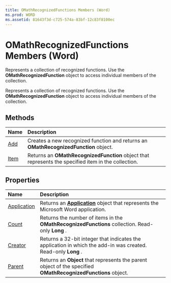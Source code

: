 ```yaml
---
title: OMathRecognizedFunctions Members (Word)
ms.prod: WORD
ms.assetid: 81643f3d-c725-574a-83bf-12c83f8100ec
---
```



# OMathRecognizedFunctions Members (Word)
Represents a collection of recognized functions. Use the  **OMathRecognizedFunction** object to access individual members of the collection.

Represents a collection of recognized functions. Use the  **OMathRecognizedFunction** object to access individual members of the collection.


## Methods



|**Name**|**Description**|
|:-----|:-----|
|[Add](omathrecognizedfunctions-add-method-word.md)|Creates a new recognized function and returns an  **OMathRecognizedFunction** object.|
|[Item](omathrecognizedfunctions-item-method-word.md)|Returns an  **OMathRecognizedFunction** object that represents the specified item in the collection.|

## Properties



|**Name**|**Description**|
|:-----|:-----|
|[Application](omathrecognizedfunctions-application-property-word.md)|Returns an  **[Application](application-object-word.md)** object that represents the Microsoft Word application.|
|[Count](omathrecognizedfunctions-count-property-word.md)|Returns the number of items in the  **OMathRecognizedFunctions** collection. Read-only **Long** .|
|[Creator](omathrecognizedfunctions-creator-property-word.md)|Returns a 32-bit integer that indicates the application in which the add-in was created. Read-only  **Long** .|
|[Parent](omathrecognizedfunctions-parent-property-word.md)|Returns an  **Object** that represents the parent object of the specified **OMathRecognizedFunctions** object.|

